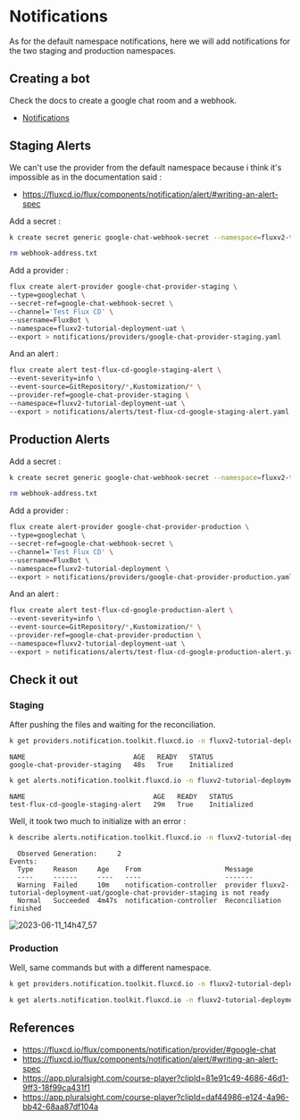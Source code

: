 # Notifications

As for the default namespace notifications, here we will add notifications for the two staging and production namespaces.

## Creating a bot

Check the docs to create a google chat room and a webhook.

- [Notifications](../Automated%20Deployment/2_Notifications.md)

## Staging Alerts

We can't use the provider from the default namespace because i think it's impossible as in the documentation said : 
- https://fluxcd.io/flux/components/notification/alert/#writing-an-alert-spec

Add a secret :

```bash
k create secret generic google-chat-webhook-secret --namespace=fluxv2-tutorial-deployment-uat --from-file=address=./webhook-address.txt
```

```bash
rm webhook-address.txt
```

Add a provider :

```bash
flux create alert-provider google-chat-provider-staging \
--type=googlechat \
--secret-ref=google-chat-webhook-secret \
--channel='Test Flux CD' \
--username=FluxBot \
--namespace=fluxv2-tutorial-deployment-uat \
--export > notifications/providers/google-chat-provider-staging.yaml
```

And an alert :

```bash
flux create alert test-flux-cd-google-staging-alert \
--event-severity=info \
--event-source=GitRepository/*,Kustomization/* \
--provider-ref=google-chat-provider-staging \
--namespace=fluxv2-tutorial-deployment-uat \
--export > notifications/alerts/test-flux-cd-google-staging-alert.yaml
```

## Production Alerts

Add a secret :

```bash
k create secret generic google-chat-webhook-secret --namespace=fluxv2-tutorial-deployment --from-file=address=./webhook-address.txt
```

```bash
rm webhook-address.txt
```

Add a provider :

```bash
flux create alert-provider google-chat-provider-production \
--type=googlechat \
--secret-ref=google-chat-webhook-secret \
--channel='Test Flux CD' \
--username=FluxBot \
--namespace=fluxv2-tutorial-deployment \
--export > notifications/providers/google-chat-provider-production.yaml
```

And an alert :

```bash
flux create alert test-flux-cd-google-production-alert \
--event-severity=info \
--event-source=GitRepository/*,Kustomization/* \
--provider-ref=google-chat-provider-production \
--namespace=fluxv2-tutorial-deployment-uat \
--export > notifications/alerts/test-flux-cd-google-production-alert.yaml
```

## Check it out

### Staging

After pushing the files and waiting for the reconciliation.

```bash
k get providers.notification.toolkit.fluxcd.io -n fluxv2-tutorial-deployment-uat
```

```text
NAME                           AGE   READY   STATUS
google-chat-provider-staging   48s   True    Initialized
```

```bash
k get alerts.notification.toolkit.fluxcd.io -n fluxv2-tutorial-deployment-uat
```

```text
NAME                                AGE   READY   STATUS
test-flux-cd-google-staging-alert   29m   True    Initialized
```

Well, it took two much to initialize with an error :


```bash
k describe alerts.notification.toolkit.fluxcd.io -n fluxv2-tutorial-deployment-uat
```

```text
  Observed Generation:     2
Events:
  Type     Reason     Age    From                     Message
  ----     ------     ----   ----                     -------
  Warning  Failed     10m    notification-controller  provider fluxv2-tutorial-deployment-uat/google-chat-provider-staging is not ready
  Normal   Succeeded  4m47s  notification-controller  Reconciliation finished
```

![2023-06-11_14h47_57](https://github.com/mamdouni/fluxv2-tutorial/assets/61866853/0c6ac623-67f5-4a36-940b-e3e2f475eab6)

### Production

Well, same commands but with a different namespace.


```bash
k get providers.notification.toolkit.fluxcd.io -n fluxv2-tutorial-deployment
```

```bash
k get alerts.notification.toolkit.fluxcd.io -n fluxv2-tutorial-deployment
```

## References
- https://fluxcd.io/flux/components/notification/provider/#google-chat
- https://fluxcd.io/flux/components/notification/alert/#writing-an-alert-spec
- https://app.pluralsight.com/course-player?clipId=81e91c49-4686-46d1-9ff3-18f99ca431f1
- https://app.pluralsight.com/course-player?clipId=daf44986-e124-4a96-bb42-68aa87df104a
